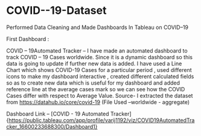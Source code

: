 # COVID--19-Dataset
Performed Data Cleaning and Made Dashboards In Tableau on COVID–19

First Dashboard :

COVID – 19Automated Tracker –  I have made an automated dashboard to track COVID – 19 Cases worldwide. Since it is a dynamic dashboard so this data is going to update if further new data is added. 
I have used a Line Chart which shows COVID-19 Cases for a particular period , used different icons to make my dashboard interactive , created different calculated fields so as to create new data which is useful for my dashboard and added reference line at the average cases mark so we can see how the COVID Cases differ with respect to Average Value. 
Source- I extracted the dataset from https://datahub.io/core/covid-19
(File Used –worldwide - aggregate)


Dashboard Link –
[COVID - 19 Automated Tracker] {https://public.tableau.com/app/profile/varij1192/viz/COVID19AutomatedTracker_16600233688300/Dashboard1}

